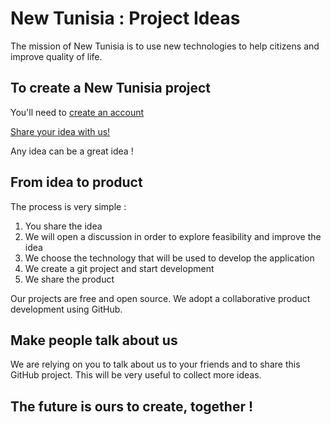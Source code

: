 # New Tunisia : Project Ideas

The mission of New Tunisia is to use new technologies to help citizens and improve quality of life.
## To create a New Tunisia project

You'll need to [create an account](https://github.com/join)

[Share your idea with us!](https://github.com/NewTunisia/project-ideas/issues/new)

Any idea can be a great idea !

## From idea to product

The process is very simple :
1) You share the idea
2) We will open a discussion in order to explore feasibility and improve the idea
3) We choose the technology that will be used to develop the application
4) We create a git project and start development
5) We share the product

Our projects are free and open source. We adopt a collaborative product development using GitHub.

## Make people talk about us

We are relying on you to talk about us to your friends and to share this GitHub project. This will be very useful to collect more ideas.

## The future is ours to create, together !
